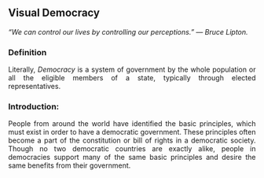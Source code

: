 ## Visual Democracy
<i>“We can control our lives by controlling our perceptions.” — Bruce Lipton.</i>

<h3>Definition</h3>
<p align="justify">Literally, <i>Democracy</i> is a system of government by the whole population or all the eligible members of a state, typically through elected representatives.</p>
<h3>Introduction:</h3>
<p align="justify">People from around the world have identified the basic principles, which must exist in order to have a democratic government. These principles often become a part of the constitution or bill of rights in a democratic society. Though no two democratic countries are exactly alike, people in democracies support many of the same basic principles and desire the same benefits from their government.</p>
